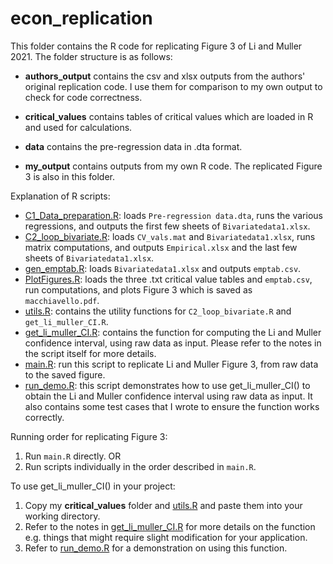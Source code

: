 # econ_replication

This folder contains the R code for replicating Figure 3 of Li and Muller 2021. The folder structure is as follows:

- **authors_output** contains the csv and xlsx outputs from the authors' original replication code. I use them for comparison to my own output to check for code correctness.

- **critical_values** contains tables of critical values which are loaded in R and used for calculations.

- **data** contains the pre-regression data in .dta format.

- **my_output** contains outputs from my own R code. The replicated Figure 3 is also in this folder.

Explanation of R scripts:
- [C1_Data_preparation.R](C1_Data_preparation.R): loads `Pre-regression data.dta`, runs the various regressions, and outputs the first few sheets of `Bivariatedata1.xlsx`.
- [C2_loop_bivariate.R](C2_loop_bivariate.R): loads `CV_vals.mat` and `Bivariatedata1.xlsx`, runs matrix computations, and outputs `Empirical.xlsx` and the last few sheets of `Bivariatedata1.xlsx`.
- [gen_emptab.R](gen_emptab.R): loads `Bivariatedata1.xlsx` and outputs `emptab.csv`.
- [PlotFigures.R](PlotFigures.R): loads the three .txt critical value tables and `emptab.csv`, run computations, and plots Figure 3 which is saved as `macchiavello.pdf`.
- [utils.R](utils.R): contains the utility functions for `C2_loop_bivariate.R` and `get_li_muller_CI.R`.
- [get_li_muller_CI.R](get_li_muller_CI.R): contains the function for computing the Li and Muller confidence interval, using raw data as input. Please refer to the notes in the script itself for more details.
- [main.R](main.R): run this script to replicate Li and Muller Figure 3, from raw data to the saved figure.
- [run_demo.R](run_demo.R): this script demonstrates how to use get_li_muller_CI() to obtain the Li and Muller confidence 
interval using raw data as input. It also contains some test cases that I wrote to ensure the function works correctly.

Running order for replicating Figure 3:
1. Run `main.R` directly. 
OR 
2. Run scripts individually in the order described in `main.R`.

To use get_li_muller_CI() in your project:
1. Copy my **critical_values** folder and [utils.R](utils.R) and paste them into your working directory.
2. Refer to the notes in [get_li_muller_CI.R](get_li_muller_CI.R) for more details on the function e.g. 
things that might require slight modification for your application.
3. Refer to [run_demo.R](run_demo.R) for a demonstration on using this function.



